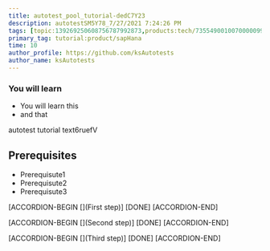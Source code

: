 ```yaml
---
title: autotest_pool_tutorial-dedC7Y23
description: autotestSM5Y78_7/27/2021 7:24:26 PM
tags: [topic:139269250608756787992873,products:tech/73554900100700000996,tutorial:experience/advanced]
primary_tag: tutorial:product/sapHana
time: 10
author_profile: https://github.com/ksAutotests
author_name: ksAutotests
---
```

### You will learn
- You will learn this
- and that

autotest tutorial text6ruefV

## Prerequisites
- Prerequisute1
- Prerequisute2
- Prerequisute3

[ACCORDION-BEGIN [](First step)]
[DONE]
[ACCORDION-END]

[ACCORDION-BEGIN [](Second step)]
[DONE]
[ACCORDION-END]

[ACCORDION-BEGIN [](Third step)]
[DONE]
[ACCORDION-END]

